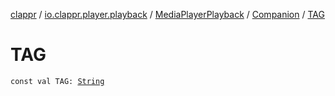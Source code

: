 [clappr](../../../index.md) / [io.clappr.player.playback](../../index.md) / [MediaPlayerPlayback](../index.md) / [Companion](index.md) / [TAG](./-t-a-g.md)

# TAG

`const val TAG: `[`String`](https://kotlinlang.org/api/latest/jvm/stdlib/kotlin/-string/index.html)